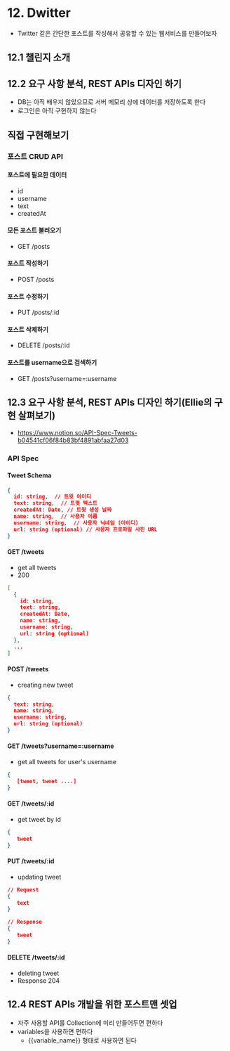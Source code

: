 # 12. Dwitter

- Twitter 같은 간단한 포스트를 작성해서 공유할 수 있는 웹서비스를 만들어보자

## 12.1 챌린지 소개

## 12.2 요구 사항 분석, REST APIs 디자인 하기

- DB는 아직 배우지 않았으므로 서버 메모리 상에 데이터를 저장하도록 한다
- 로그인은 아직 구현하지 않는다

## 직접 구현해보기

### 포스트 CRUD API

#### 포스트에 필요한 데이터

- id
- username
- text
- createdAt

#### 모든 포스트 불러오기

- GET /posts

#### 포스트 작성하기

- POST /posts

#### 포스트 수정하기

- PUT /posts/:id

#### 포스트 삭제하기

- DELETE /posts/:id

#### 포스트를 username으로 검색하기

- GET /posts?username=:username

## 12.3 요구 사항 분석, REST APIs 디자인 하기(Ellie의 구현 살펴보기)

- https://www.notion.so/API-Spec-Tweets-b04541cf06f84b83bf4891abfaa27d03

### API Spec

#### Tweet Schema

```json
{
  id: string,  // 트윗 아이디
  text: string,  // 트윗 텍스트
  createdAt: Date, // 트윗 생성 날짜
  name: string,  // 사용자 이름
  username: string,  // 사용자 닉네임 (아이디)
  url: string (optional) // 사용자 프로파일 사진 URL
}
```

#### GET /tweets

- get all tweets
- 200

```json
[
  {
    id: string,
    text: string,
    createdAt: Date,
    name: string,
    username: string,
    url: string (optional)
  },
  ...
]
```

#### POST /tweets

- creating new tweet

```json
{
  text: string,
  name: string,
  username: string,
  url: string (optional)
}
```

#### GET /tweets?username=:username

- get all tweets for user's username

```json
{
   [tweet, tweet ....]
}
```

#### GET /tweets/:id

- get tweet by id

```json
{
   tweet
}
```

#### PUT /tweets/:id

- updating tweet

```json
// Request
{
   text
}

// Response
{
   tweet
}
```

#### DELETE /tweets/:id

- deleting tweet
- Response 204

## 12.4 REST APIs 개발을 위한 포스트맨 셋업

- 자주 사용할 API를 Collection에 미리 만들어두면 편하다
- variables을 사용하면 편하다
  - {{variable_name}} 형태로 사용하면 된다
